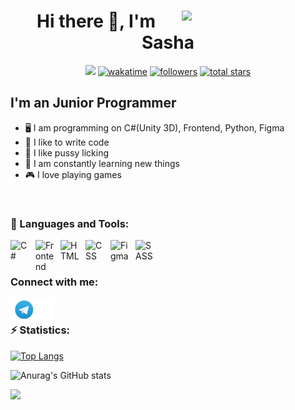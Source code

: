 <div id="header" align="center">
	<img align='right' src="https://user-images.githubusercontent.com/120378890/223352441-ead538c8-027a-478f-b71c-94ce3659f41a.gif" width="230">
   <h1> Hi there 👋, I'm Sasha </h1>

  
   ![](https://komarev.com/ghpvc/?username=leninkill&color=red)
  [![wakatime](https://wakatime.com/badge/user/018eafa5-5a77-4438-9967-c3a0409ac889.svg)](https://wakatime.com/@018eafa5-5a77-4438-9967-c3a0409ac889)
   <a href="https://github.com/leninkill?tab=followers">
   <img alt="followers" title="Follow me on Github" src="https://custom-icon-badges.demolab.com/github/followers/Picalfer?color=236ad3&labelColor=1155ba&style=for-the-badge&logo=person-add&label=Follow&logoColor=white"/></a>
   <a href="https://github.com/Picalfer?tab=repositories&sort=stargazers">
   <img alt="total stars" title="Total stars on GitHub" src="https://custom-icon-badges.demolab.com/github/stars/Picalfer?color=55960c&style=for-the-badge&labelColor=488207&logo=star"/></a>
   
	
</div>

## I'm an Junior Programmer
- 🖥️ I am programming on C#(Unity 3D), Frontend, Python, Figma
- 💪 I like to write code
- 👅 I like pussy licking
- 🥅 I am constantly learning new things
- 🎮 I love playing games

<br />

### 🧰 Languages and Tools:

<img align="left" alt="C#" width="30px" style="padding-right:10px;" src="https://static.wikia.nocookie.net/wikies/images/4/43/Logo-csharp.png/revision/latest?cb=20180617092325&path-prefix=ru" />
<img align="left" alt="Frontend" width="30px" style="padding-right:10px;" src="https://cdn-icons-png.flaticon.com/512/6132/6132222.png" />
<img align="left" alt="HTML" width="30px" style="padding-right:10px;" src="https://cdn.jsdelivr.net/gh/devicons/devicon/icons/html5/html5-plain.svg" />
<img align="left" alt="CSS" width="30px" style="padding-right:10px;" src="https://cdn.jsdelivr.net/gh/devicons/devicon/icons/css3/css3-plain.svg" />
<img align="left" alt="Figma" width="30px" style="padding-right:10px;" src="https://cdn.jsdelivr.net/gh/devicons/devicon/icons/figma/figma-original.svg" />
<img align="left" alt="SASS" width="30px"  style="padding-right:10px;" src="https://cdn.jsdelivr.net/gh/devicons/devicon/icons/python/python-plain.svg" />
<br />
<br />


### Connect with me:

[<img align="left" alt="leninkill | Telegram" width="70px" src="telega.png" />][tg]

<br />

### :zap: Statistics:
[![Top Langs](https://github-readme-stats.vercel.app/api/top-langs/?username=leninkill&layout=donut&theme=tokyonight)](https://github.com/anuraghazra/github-readme-stats)

![Anurag's GitHub stats](https://github-readme-stats.vercel.app/api?username=leninkill&show_icons=true&theme=tokyonight)

 <img src="https://wakatime.com/badge/user/018eafa5-5a77-4438-9967-c3a0409ac889.svg" />




[vk]: https://vk.com/leninkill
[tg]: https://t.me/leninkill
